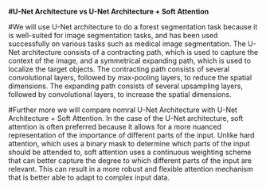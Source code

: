**#U-Net Architecture vs U-Net Architecture + Soft Attention**

#We will use U-Net architecture to do a forest segmentation task because it is well-suited for image segmentation tasks, and has been used successfully on various tasks such as medical image segmentation. The U-Net architecture consists of a contracting path, which is used to capture the context of the image, and a symmetrical expanding path, which is used to localize the target objects. The contracting path consists of several convolutional layers, followed by max-pooling layers, to reduce the spatial dimensions. The expanding path consists of several upsampling layers, followed by convolutional layers, to increase the spatial dimensions.

#Further more we will compare nomral U-Net Architecture with U-Net Architecture + Soft Attention. In the case of the U-Net architecture, soft attention is often preferred because it allows for a more nuanced representation of the importance of different parts of the input. Unlike hard attention, which uses a binary mask to determine which parts of the input should be attended to, soft attention uses a continuous weighting scheme that can better capture the degree to which different parts of the input are relevant. This can result in a more robust and flexible attention mechanism that is better able to adapt to complex input data.
